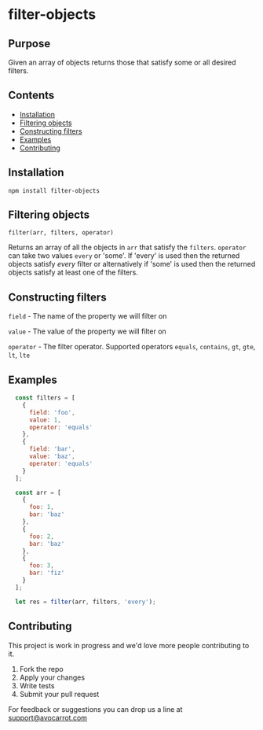 # filter-objects

## Purpose

Given an array of objects returns those that satisfy some or all desired filters.

## Contents

- [Installation](#installation)
- [Filtering objects](#filtering-objects)
- [Constructing filters](#constructing-filters)
- [Examples](#examples)
- [Contributing](#contributing)

## Installation

```npm install filter-objects```

## Filtering objects 

```filter(arr, filters, operator)```

Returns an array of all the objects in `arr` that satisfy the `filters`. `operator` can take two values `every` or 'some'. If 'every' is used then the returned objects satisfy *every* filter or alternatively if 'some' is used then the returned objects satisfy at least one of the filters.

## Constructing filters

`field` - The name of the property we will filter on

`value` - The value of the property we will filter on

`operator` - The filter operator. Supported operators `equals`, `contains`, `gt`, `gte`, `lt`, `lte`

## Examples

```javascript
  const filters = [
    {
      field: 'foo',
      value: 1,
      operator: 'equals'
    },
    {
      field: 'bar',
      value: 'baz',
      operator: 'equals'
    }
  ];

  const arr = [
    {
      foo: 1,
      bar: 'baz'
    },
    {
      foo: 2,
      bar: 'baz'
    },
    {
      foo: 3,
      bar: 'fiz'
    }
  ];

  let res = filter(arr, filters, 'every');
```


## Contributing

This project is work in progress and we'd love more people contributing to it. 

1. Fork the repo
2. Apply your changes
3. Write tests
4. Submit your pull request

For feedback or suggestions you can drop us a line at support@avocarrot.com